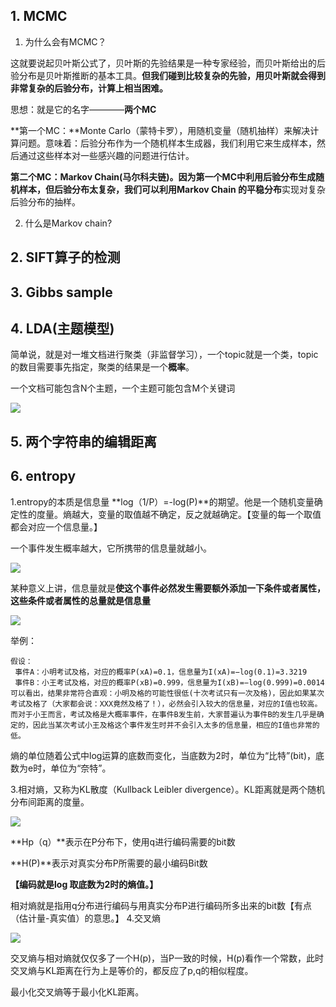 ## 1. MCMC
1. 为什么会有MCMC？



这就要说起贝叶斯公式了，贝叶斯的先验结果是一种专家经验，而贝叶斯给出的后验分布是贝叶斯推断的基本工具。**但我们碰到比较复杂的先验，用贝叶斯就会得到非常复杂的后验分布，计算上相当困难。**

思想：就是它的名字————**两个MC**

**第一个MC：**Monte Carlo（蒙特卡罗），用随机变量（随机抽样）来解决计算问题。意味着：后验分布作为一个随机样本生成器，我们利用它来生成样本，然后通过这些样本对一些感兴趣的问题进行估计。

**第二个MC：**Markov Chain(马尔科夫链)。因为第一个MC中利用后验分布生成随机样本，但后验分布太复杂，我们可以利用Markov Chain 的**平稳分布**实现对复杂后验分布的抽样。

2. 什么是Markov chain?


## 2. SIFT算子的检测
## 3. Gibbs sample
## 4. LDA(主题模型)
简单说，就是对一堆文档进行聚类（非监督学习），一个topic就是一个类，topic的数目需要事先指定，聚类的结果是一个**概率**。

一个文档可能包含N个主题，一个主题可能包含M个关键词

![](https://i.imgur.com/Ad84yjh.png)
## 5. 两个字符串的编辑距离
## 6. entropy
1.entropy的本质是信息量 **log（1/P）=-log(P)**的期望。他是一个随机变量确定性的度量。熵越大，变量的取值越不确定，反之就越确定。【变量的每一个取值都会对应一个信息量。】

一个事件发生概率越大，它所携带的信息量就越小。

![](https://i.imgur.com/eJB1kNn.jpg)


某种意义上讲，信息量就是**使这个事件必然发生需要额外添加一下条件或者属性，这些条件或者属性的总量就是信息量**

![](https://i.imgur.com/XFySuMY.gif)

举例：

	假设： 
	 事件A：小明考试及格，对应的概率P(xA)=0.1，信息量为I(xA)=−log(0.1)=3.3219 
	 事件B：小王考试及格，对应的概率P(xB)=0.999，信息量为I(xB)=−log(0.999)=0.0014 
	可以看出，结果非常符合直观：小明及格的可能性很低(十次考试只有一次及格)，因此如果某次考试及格了（大家都会说：XXX竟然及格了！），必然会引入较大的信息量，对应的I值也较高。而对于小王而言，考试及格是大概率事件，在事件B发生前，大家普遍认为事件B的发生几乎是确定的，因此当某次考试小王及格这个事件发生时并不会引入太多的信息量，相应的I值也非常的低。
熵的单位随着公式中log运算的底数而变化，当底数为2时，单位为“比特”(bit)，底数为e时，单位为“奈特”。

3.相对熵，又称为KL散度（Kullback Leibler divergence）。KL距离就是两个随机分布间距离的度量。

![](https://i.imgur.com/n1SRtWB.jpg)

**Hp（q）**表示在P分布下，使用q进行编码需要的bit数

**H(P)**表示对真实分布P所需要的最小编码Bit数

**【编码就是log 取底数为2时的熵值。】**

相对熵就是指用q分布进行编码与用真实分布P进行编码所多出来的bit数【有点（估计量-真实值）的意思。】
4.交叉熵

![](https://i.imgur.com/YaiqnZW.jpg)

交叉熵与相对熵就仅仅多了一个H(p)，当P一致的时候，H(p)看作一个常数，此时交叉熵与KL距离在行为上是等价的，都反应了p,q的相似程度。

最小化交叉熵等于最小化KL距离。